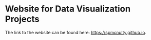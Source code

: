 # Website for Data Visualization Projects

The link to the website can be found here: https://spmcnulty.github.io.
